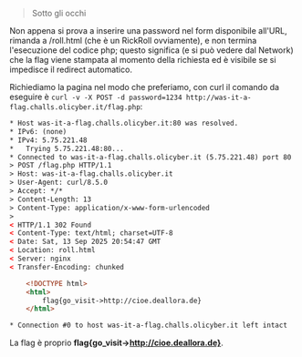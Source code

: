 > Sotto gli occhi

Non appena si prova a inserire una password nel form disponibile all'URL, rimanda a /roll.html (che è un RickRoll ovviamente), e non termina l'esecuzione del codice php; questo significa (e si può vedere dal Network) che la flag viene stampata al momento della richiesta ed è visibile se si impedisce il redirect automatico.

Richiediamo la pagina nel modo che preferiamo, con curl il comando da eseguire è `curl -v -X POST -d password=1234 http://was-it-a-flag.challs.olicyber.it/flag.php`:

```html
* Host was-it-a-flag.challs.olicyber.it:80 was resolved.
* IPv6: (none)
* IPv4: 5.75.221.48
*   Trying 5.75.221.48:80...
* Connected to was-it-a-flag.challs.olicyber.it (5.75.221.48) port 80
> POST /flag.php HTTP/1.1
> Host: was-it-a-flag.challs.olicyber.it
> User-Agent: curl/8.5.0
> Accept: */*
> Content-Length: 13
> Content-Type: application/x-www-form-urlencoded
>
< HTTP/1.1 302 Found
< Content-Type: text/html; charset=UTF-8
< Date: Sat, 13 Sep 2025 20:54:47 GMT
< Location: roll.html
< Server: nginx
< Transfer-Encoding: chunked

    <!DOCTYPE html>
    <html>
        flag{go_visit->http://cioe.deallora.de}    
    </html>

* Connection #0 to host was-it-a-flag.challs.olicyber.it left intact
```

La flag è proprio **flag{go_visit->http://cioe.deallora.de}**.